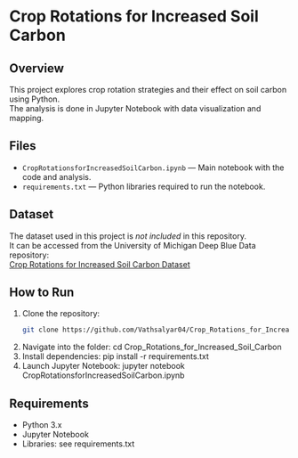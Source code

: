 # Crop Rotations for Increased Soil Carbon

## Overview
This project explores crop rotation strategies and their effect on soil carbon using Python.  
The analysis is done in Jupyter Notebook with data visualization and mapping.

## Files
- `CropRotationsforIncreasedSoilCarbon.ipynb` — Main notebook with the code and analysis.
- `requirements.txt` — Python libraries required to run the notebook.

## Dataset
The dataset used in this project is *not included* in this repository.  
It can be accessed from the University of Michigan Deep Blue Data repository:  
[Crop Rotations for Increased Soil Carbon Dataset](https://deepblue.lib.umich.edu/data/concern/data_sets/4j03cz84c)

## How to Run
1. Clone the repository:
   ```bash
   git clone https://github.com/Vathsalyar04/Crop_Rotations_for_Increased_Soil_Carbon.git
2. Navigate into the folder:
   cd Crop_Rotations_for_Increased_Soil_Carbon
3. Install dependencies:
   pip install -r requirements.txt
4. Launch Jupyter Notebook:
   jupyter notebook CropRotationsforIncreasedSoilCarbon.ipynb

## Requirements
- Python 3.x
- Jupyter Notebook
- Libraries: see requirements.txt

